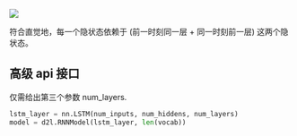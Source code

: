 ![](https://telegraph-image-bhi.pages.dev/file/6f1c1150dbe3807401dd1.png)

符合直觉地，每一个隐状态依赖于 (前一时刻同一层 + 同一时刻前一层) 这两个隐状态。

## 高级 api 接口

仅需给出第三个参数 num_layers.

```python
lstm_layer = nn.LSTM(num_inputs, num_hiddens, num_layers)
model = d2l.RNNModel(lstm_layer, len(vocab))
```
